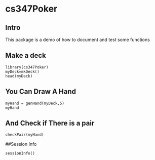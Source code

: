 # cs347Poker


## Intro
This package is a demo of how to document and test some functions 


## Make a deck
```{r deck}
library(cs347Poker)
myDeck=mkDeck()
head(myDeck)
```

## You Can Draw A Hand
```{r hand}
myHand = genHand(myDeck,5)
myHand
```


## And Check if There is a pair
```{r checkPair}
checkPair(myHand)
```

##Session Info
```{r sess}
sessionInfo()
```

